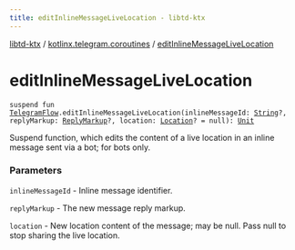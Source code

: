 ```yaml
---
title: editInlineMessageLiveLocation - libtd-ktx
---
```


[libtd-ktx](../index.html) / [kotlinx.telegram.coroutines](index.html) / [editInlineMessageLiveLocation](./edit-inline-message-live-location.html)

# editInlineMessageLiveLocation

`suspend fun `[`TelegramFlow`](../kotlinx.telegram.core/-telegram-flow/index.html)`.editInlineMessageLiveLocation(inlineMessageId: `[`String`](https://kotlinlang.org/api/latest/jvm/stdlib/kotlin/-string/index.html)`?, replyMarkup: `[`ReplyMarkup`](https://tdlibx.github.io/td/docs/org/drinkless/td/libcore/telegram/TdApi/ReplyMarkup.html)`?, location: `[`Location`](https://tdlibx.github.io/td/docs/org/drinkless/td/libcore/telegram/TdApi/Location.html)`? = null): `[`Unit`](https://kotlinlang.org/api/latest/jvm/stdlib/kotlin/-unit/index.html)

Suspend function, which edits the content of a live location in an inline message sent via a bot;
for bots only.

### Parameters

`inlineMessageId` - Inline message identifier.

`replyMarkup` - The new message reply markup.

`location` - New location content of the message; may be null. Pass null to stop sharing the
live location.